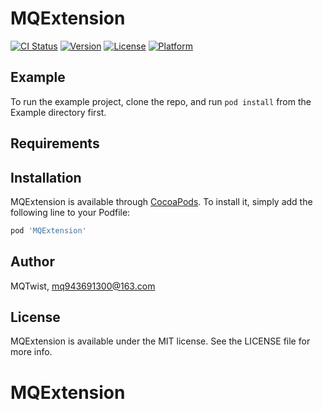 # MQExtension

[![CI Status](https://img.shields.io/travis/MQTwist/MQExtension.svg?style=flat)](https://travis-ci.org/MQTwist/MQExtension)
[![Version](https://img.shields.io/cocoapods/v/MQExtension.svg?style=flat)](https://cocoapods.org/pods/MQExtension)
[![License](https://img.shields.io/cocoapods/l/MQExtension.svg?style=flat)](https://cocoapods.org/pods/MQExtension)
[![Platform](https://img.shields.io/cocoapods/p/MQExtension.svg?style=flat)](https://cocoapods.org/pods/MQExtension)

## Example

To run the example project, clone the repo, and run `pod install` from the Example directory first.

## Requirements

## Installation

MQExtension is available through [CocoaPods](https://cocoapods.org). To install
it, simply add the following line to your Podfile:

```ruby
pod 'MQExtension'
```

## Author

MQTwist, mq943691300@163.com

## License

MQExtension is available under the MIT license. See the LICENSE file for more info.
# MQExtension

